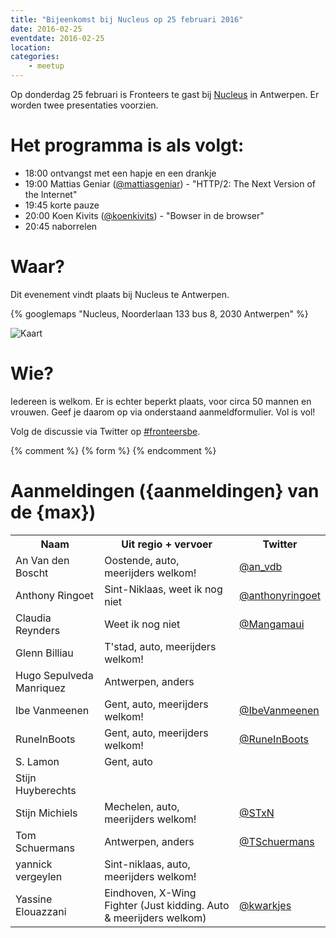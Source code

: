 ```yaml
---
title: "Bijeenkomst bij Nucleus op 25 februari 2016"
date: 2016-02-25
eventdate: 2016-02-25
location: 
categories: 
    - meetup
---
```

Op donderdag 25 februari is Fronteers te gast bij [Nucleus](http://nucleus.be/) in Antwerpen. Er worden twee presentaties voorzien.

# Het programma is als volgt:

* 18:00 ontvangst met een hapje en een drankje
* 19:00 Mattias Geniar ([@mattiasgeniar](https://github.com/mattiasgeniar)) - "HTTP/2: The Next Version of the Internet"
* 19:45 korte pauze
* 20:00 Koen Kivits ([@koenkivits](https://github.com/koenkivits)) - "Bowser in de browser"
* 20:45 naborrelen

# Waar?

Dit evenement vindt plaats bij Nucleus te Antwerpen.

{% googlemaps "Nucleus, Noorderlaan 133 bus 8, 2030 Antwerpen" %}

![Kaart](https://fronteers.nl/_img/bijeenkomsten/07041d7c-9296-11e5-8a78-ebe57f367ebe.png)

# Wie?

Iedereen is welkom. Er is echter beperkt plaats, voor circa 50 mannen en vrouwen. Geef je daarom op via onderstaand aanmeldformulier. Vol is vol!

Volg de discussie via Twitter op [#fronteersbe](https://twitter.com/search?q=%23fronteersbe).


{% comment %}
{% form %}
{% endcomment %}


# Aanmeldingen ({aanmeldingen} van de {max})

<table>
<tr>
<th>Naam</th>
<th>Uit regio + vervoer</th>
<th>Twitter</th>
</tr>
<tr>
<td>An Van den Boscht</td>
<td>Oostende, auto, meerijders welkom!</td>
<td><a href="https://twitter.com/an_vdb" rel="nofollow">@an_vdb</a></td>
</tr>
<tr>
<td>Anthony Ringoet</td>
<td>Sint-Niklaas, weet ik nog niet</td>
<td><a href="https://twitter.com/anthonyringoet" rel="nofollow">@anthonyringoet</a></td>
</tr>
<tr>
<td>Claudia Reynders</td>
<td>Weet ik nog niet</td>
<td><a href="https://twitter.com/Mangamaui" rel="nofollow">@Mangamaui</a></td>
</tr>
<tr>
<td>Glenn Billiau</td>
<td>T'stad, auto, meerijders welkom!</td>
<td></td>
</tr>
<tr>
<td>Hugo Sepulveda Manriquez</td>
<td>Antwerpen, anders</td>
<td></td>
</tr>
<tr>
<td>Ibe Vanmeenen</td>
<td>Gent, auto, meerijders welkom!</td>
<td><a href="https://twitter.com/IbeVanmeenen" rel="nofollow">@IbeVanmeenen</a></td>
</tr>
<tr>
<td>RuneInBoots</td>
<td>Gent, auto, meerijders welkom!</td>
<td><a href="https://twitter.com/RuneInBoots" rel="nofollow">@RuneInBoots</a></td>
</tr>
<tr>
<td>S. Lamon</td>
<td>Gent, auto</td>
<td></td>
</tr>
<tr>
<td>Stijn Huyberechts</td>
<td></td>
<td></td>
</tr>
<tr>
<td>Stijn Michiels</td>
<td>Mechelen, auto, meerijders welkom!</td>
<td><a href="https://twitter.com/STxN" rel="nofollow">@STxN</a></td>
</tr>
<tr>
<td>Tom Schuermans</td>
<td>Antwerpen, anders</td>
<td><a href="https://twitter.com/TSchuermans" rel="nofollow">@TSchuermans</a></td>
</tr>
<tr>
<td>yannick vergeylen</td>
<td>Sint-niklaas, auto, meerijders welkom!</td>
<td></td>
</tr>
<tr>
<td>Yassine Elouazzani</td>
<td>Eindhoven, X-Wing Fighter (Just kidding. Auto &amp; meerijders welkom)</td>
<td><a href="https://twitter.com/kwarkjes" rel="nofollow">@kwarkjes</a></td>
</tr>
</table>
